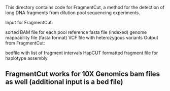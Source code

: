 This directory contains code for FragmentCut, a method for the detection of long DNA fragments from dilution pool sequencing experiments.

Input for FragmentCut:

sorted BAM file for each pool
reference fasta file (indexed)
genome mappability file (fasta format)
VCF file with heterozygous variants
Output from FragmentCut:

bedfile with list of fragment intervals
HapCUT formatted fragment file for haplotype assembly



## FragmentCut works for 10X Genomics bam files as well (additional input is a bed file) 
